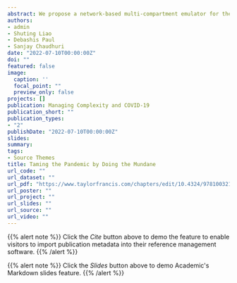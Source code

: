 ```yaml
---
abstract: We propose a network-based multi-compartment emulator for the COVID-19 pandemic spread by accounting for various epidemiological factors, and different intervention options like lockdown, testing, and vaccination. Our model allows migrations across a network of nodes representing different population centres or strata. The focus is on making optimal decisions which, by making a meaningful assessment of the costs due to deaths, lockdowns, and the capacity of the healthcare system, minimize the economic impact of the pandemic. Our results suggest that a combination of high rate of testing and rapid vaccination is very effective in bringing the pandemic under control quickly and economically.
authors:
- admin
- Shuting Liao
- Debashis Paul
- Sanjay Chaudhuri
date: "2022-07-10T00:00:00Z"
doi: ""
featured: false
image:
  caption: ''
  focal_point: ""
  preview_only: false
projects: []
publication: Managing Complexity and COVID-19
publication_short: ""
publication_types:
- "2"
publishDate: "2022-07-10T00:00:00Z"
slides: 
summary: 
tags: 
- Source Themes
title: Taming the Pandemic by Doing the Mundane 
url_code: ""
url_dataset: ""
url_pdf: "https://www.taylorfrancis.com/chapters/edit/10.4324/9781003218807-6/taming-pandemic-mundane-satarupa-bhattacharjee-shuting-liao-debashis-paul-sanjay-chaudhuri"
url_poster: ""
url_project: ""
url_slides: ""
url_source: ""
url_video: ""
---
```


{{% alert note %}}
Click the *Cite* button above to demo the feature to enable visitors to import publication metadata into their reference management software.
{{% /alert %}}

{{% alert note %}}
Click the *Slides* button above to demo Academic's Markdown slides feature.
{{% /alert %}}


